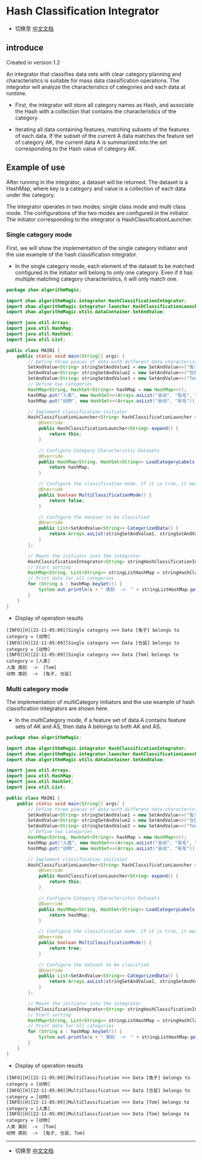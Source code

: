 # Hash Classification Integrator

- 切换至 [中文文档](https://github.com/BeardedManZhao/algorithmStar/blob/main/KnowledgeDocument/Hash%20Classification%20Launcher-Chinese.md)

## introduce

Created in version 1.2

An integrator that classifies data sets with clear category planning and characteristics is suitable for mass data
classification operations. The integrator will analyze the characteristics of categories and each data at runtime.

- First, the integrator will store all category names as Hash, and associate the Hash with a collection that contains
  the characteristics of the category.


- Iterating all data containing features, matching subsets of the features of each data. If the subset of the current A
  data matches the feature set of category AK, the current data A is summarized into the set corresponding to the Hash
  value of category AK.

## Example of use

After running in the integrator, a dataset will be returned. The dataset is a HashMap, where key is a category and value
is a collection of each data under the category.

The integrator operates in two modes: single class mode and multi class mode. The configurations of the two modes are
configured in the initiator. The initiator corresponding to the integrator is HashClassificationLauncher.

### Single category mode

First, we will show the implementation of the single category initiator and the use example of the hash classification
integrator.

- In the single category mode, each element of the dataset to be matched configured in the initiator will belong to only
  one category. Even if it has multiple matching category characteristics, it will only match one.

```java
package zhao.algorithmMagic;

import zhao.algorithmMagic.integrator.HashClassificationIntegrator;
import zhao.algorithmMagic.integrator.launcher.HashClassificationLauncher;
import zhao.algorithmMagic.utils.dataContainer.SetAndValue;

import java.util.Arrays;
import java.util.HashMap;
import java.util.HashSet;
import java.util.List;

public class MAIN1 {
    public static void main(String[] args) {
        // Define three pieces of data with different data characteristics
        SetAndValue<String> stringSetAndValue1 = new SetAndValue<>("兔子", "会动", "有毛");
        SetAndValue<String> stringSetAndValue2 = new SetAndValue<>("仓鼠", "会动", "有毛");
        SetAndValue<String> stringSetAndValue3 = new SetAndValue<>("Tom", "会动", "有毛", "会玩手机");
        // Define two categories
        HashMap<String, HashSet<String>> hashMap = new HashMap<>();
        hashMap.put("人类", new HashSet<>(Arrays.asList("会动", "有毛", "会玩手机")));
        hashMap.put("动物", new HashSet<>(Arrays.asList("会动", "有毛")));

        // Implement classification initiator
        HashClassificationLauncher<String> hashClassificationLauncher = new HashClassificationLauncher<String>() {
            @Override
            public HashClassificationLauncher<String> expand() {
                return this;
            }

            // Configure Category Characteristic Datasets
            @Override
            public HashMap<String, HashSet<String>> LoadCategoryLabels() {
                return hashMap;
            }

            // Configure the classification mode. If it is true, it means that a certain data is allowed to belong to multiple categories
            @Override
            public boolean MultiClassificationMode() {
                return false;
            }

            // Configure the dataset to be classified
            @Override
            public List<SetAndValue<String>> CategorizedData() {
                return Arrays.asList(stringSetAndValue1, stringSetAndValue2, stringSetAndValue3);
            }
        };

        // Mount the initiator into the integrator
        HashClassificationIntegrator<String> stringHashClassificationIntegrator = new HashClassificationIntegrator<>("H", hashClassificationLauncher);
        // Start sorting
        HashMap<String, List<String>> stringListHashMap = stringHashClassificationIntegrator.runAndReturnValueSet();
        // Print data for all categories
        for (String s : hashMap.keySet()) {
            System.out.println(s + " 类别  ->  " + stringListHashMap.get(s));
        }
    }
}
```

- Display of operation results

```
[INFO][H][22-11-05:09]]Single category >>> Data [兔子] belongs to category = [动物]
[INFO][H][22-11-05:09]]Single category >>> Data [仓鼠] belongs to category = [动物]
[INFO][H][22-11-05:09]]Single category >>> Data [Tom] belongs to category = [人类]
人类 类别  ->  [Tom]
动物 类别  ->  [兔子, 仓鼠]
```

### Multi category mode

The implementation of multiCategory initiators and the use example of hash classification integrators are shown here.

- In the multiCategory mode, if a feature set of data A contains feature sets of AK and AS, then data A belongs to both
  AK and AS.

```java
package zhao.algorithmMagic;

import zhao.algorithmMagic.integrator.HashClassificationIntegrator;
import zhao.algorithmMagic.integrator.launcher.HashClassificationLauncher;
import zhao.algorithmMagic.utils.dataContainer.SetAndValue;

import java.util.Arrays;
import java.util.HashMap;
import java.util.HashSet;
import java.util.List;

public class MAIN1 {
    public static void main(String[] args) {
        // Define three pieces of data with different data characteristics
        SetAndValue<String> stringSetAndValue1 = new SetAndValue<>("兔子", "会动", "有毛");
        SetAndValue<String> stringSetAndValue2 = new SetAndValue<>("仓鼠", "会动", "有毛");
        SetAndValue<String> stringSetAndValue3 = new SetAndValue<>("Tom", "会动", "有毛", "会玩手机");
        // Define two categories
        HashMap<String, HashSet<String>> hashMap = new HashMap<>();
        hashMap.put("人类", new HashSet<>(Arrays.asList("会动", "有毛", "会玩手机")));
        hashMap.put("动物", new HashSet<>(Arrays.asList("会动", "有毛")));

        // Implement classification initiator
        HashClassificationLauncher<String> hashClassificationLauncher = new HashClassificationLauncher<String>() {
            @Override
            public HashClassificationLauncher<String> expand() {
                return this;
            }

            // Configure Category Characteristic Datasets
            @Override
            public HashMap<String, HashSet<String>> LoadCategoryLabels() {
                return hashMap;
            }

            // Configure the classification mode. If it is true, it means that a certain data is allowed to belong to multiple categories
            @Override
            public boolean MultiClassificationMode() {
                return true;
            }

            // Configure the dataset to be classified
            @Override
            public List<SetAndValue<String>> CategorizedData() {
                return Arrays.asList(stringSetAndValue1, stringSetAndValue2, stringSetAndValue3);
            }
        };

        // Mount the initiator into the integrator
        HashClassificationIntegrator<String> stringHashClassificationIntegrator = new HashClassificationIntegrator<>("H", hashClassificationLauncher);
        // Start sorting
        HashMap<String, List<String>> stringListHashMap = stringHashClassificationIntegrator.runAndReturnValueSet();
        // Print data for all categories
        for (String s : hashMap.keySet()) {
            System.out.println(s + " 类别  ->  " + stringListHashMap.get(s));
        }
    }
}
```

- Display of operation results

```
[INFO][H][22-11-05:09]]MultiClassification >>> Data [兔子] belongs to category = [动物]
[INFO][H][22-11-05:09]]MultiClassification >>> Data [仓鼠] belongs to category = [动物]
[INFO][H][22-11-05:09]]MultiClassification >>> Data [Tom] belongs to category = [人类]
[INFO][H][22-11-05:09]]MultiClassification >>> Data [Tom] belongs to category = [动物]
人类 类别  ->  [Tom]
动物 类别  ->  [兔子, 仓鼠, Tom]
```

<hr>

- 切换至 [中文文档](https://github.com/BeardedManZhao/algorithmStar/blob/main/KnowledgeDocument/Hash%20Classification%20Launcher-Chinese.md)